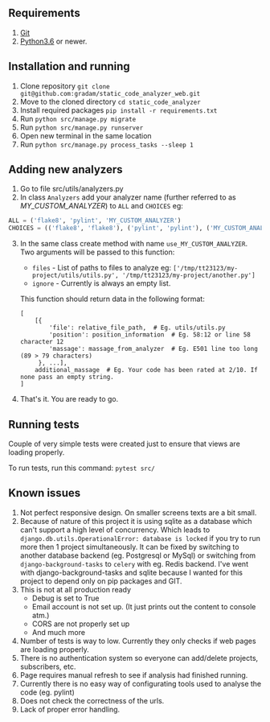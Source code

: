 ## Requirements
1. [Git](https://git-scm.com/)
2. [Python3.6](https://www.python.org/) or newer.

## Installation and running
1. Clone repository `git clone git@github.com:gradam/static_code_analyzer_web.git`
2. Move to the cloned directory `cd static_code_analyzer`
3. Install required packages `pip install -r requirements.txt`
4. Run `python src/manage.py migrate`
5. Run `python src/manage.py runserver`
6. Open new terminal in the same location
7. Run `python src/manage.py process_tasks --sleep 1`

## Adding new analyzers
1. Go to file src/utils/analyzers.py
2. In class `Analyzers` add your analyzer name (further referred to as _MY_CUSTOM_ANALYZER_) to `ALL` and `CHOICES` eg:
``` python
ALL = ('flake8', 'pylint', 'MY_CUSTOM_ANALYZER')
CHOICES = (('flake8', 'flake8'), ('pylint', 'pylint'), ('MY_CUSTOM_ANALYZER','MY_CUSTOM_ANALYZER'))
```
3. In the same class create method with name `use_MY_CUSTOM_ANALYZER`. Two arguments will be passed to this function:
    * `files` - List of paths to files to analyze eg: 
    `['/tmp/tt23123/my-project/utils/utils.py', '/tmp/tt23123/my-project/another.py']`
    * `ignore` - Currently is always an empty list.
    
    This function should return data in the following format:
    ```
    [
        [{
            'file': relative_file_path,  # Eg. utils/utils.py
            'position': position_information  # Eg. 58:12 or line 58 character 12
            'massage': massage_from_analyzer  # Eg. E501 line too long (89 > 79 characters)
         }, ...],
        additional_massage  # Eg. Your code has been rated at 2/10. If none pass an empty string. 
    ]
    ```
4. That's it. You are ready to go.

## Running tests
Couple of very simple tests were created just to ensure that views are loading properly.

To run tests, run this command:
`pytest src/`


## Known issues
1. Not perfect responsive design. On smaller screens texts are a bit small.
2. Because of nature of this project it is using sqlite as a database which can't support a high level of concurrency. 
Which leads to `django.db.utils.OperationalError: database is locked` if you try to run more then 1 project simultaneously.
It can be fixed by switching to another database backend (eg. Postgresql or MySql) or switching from `django-background-tasks` to `celery` with eg. Redis backend.
I've went with django-background-tasks and sqlite because I wanted for this project to depend only on pip packages and GIT.
3. This is not at all production ready
    * Debug is set to True
    * Email account is not set up. (It just prints out the content to console atm.)
    * CORS are not properly set up
    * And much more
4. Number of tests is way to low. Currently they only checks if web pages are loading properly.
5. There is no authentication system so everyone can add/delete projects, subscribers, etc.
6. Page requires manual refresh to see if analysis had finished running.
7. Currently there is no easy way of configurating tools used to analyse the code (eg. pylint)
8. Does not check the correctness of the urls.
9. Lack of proper error handling.
